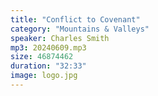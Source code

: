 ```yaml
---
title: "Conflict to Covenant"
category: "Mountains & Valleys"
speaker: Charles Smith
mp3: 20240609.mp3
size: 46874462
duration: "32:33"
image: logo.jpg
---
```

